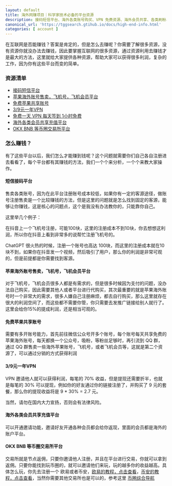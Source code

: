 ```yaml
---
layout: default
title: 海外网赚项目｜科学家技术必备的平台资源
description: 接码短信平台、海外各类账号购买、VPN 免费资源、海外会员共享、各类刷粉、刷赞、刷评论平台
canonical_url: 'https://tggsearch.gtihub.io/docs/high-end-info.html'
categories: [ account ]
---
```

在互联网是否能赚钱？答案是肯定的，但是怎么去赚呢？你需要了解很多资源，没有资源你就没办法去赚钱，因此要掌握互联网的很多资源，通过资源利用去赚钱才是最大的方法，这里就给大家提供各种资源，帮助大家可以获得很多利润，复杂的工作，因为你有这些平台而变的简单。

### 资源清单

- [接码短信平台](./302.html?target=https://sms-activate.org/?ref=2821105) 
- [苹果海外账号售卖，飞机号，飞机会员平台](./302.html?target=http://tggsearch.shop/)
- [免费苹果共享账号](./apple-id.html)
- [3/9元一年VPN](./vpn.html)
- [免费一天 VPN 每天签到 1小时免费](./302.html?target=http://www.youtujsq1.net/share.html?pid=2254819)
- [海外各类会员共享充值平台](./302.html?target=https://ihezu.zone/dTstFK)
- [OKX BNB 等币圈交易所平台](./coins-index.html)

### 怎么赚钱？
有了这些平台以后，我们怎么才能赚到钱呢？这个问题就需要你们自己各自注册进去看看了，每个平台都有其赚钱的方法，我们一个个来分析，一个个来教大家操作。

#### 短信接码平台
售卖各类账号，因为在此平台注册账号成本较低，如果你有一定的客源途径，做账号注册售卖是一个比较赚钱的方法，但是这里的问题就是怎么找到固定的客源，能够让你赚钱，这是核心的问题点，这个是我没有办法教你的，只能靠你自己。

这里举几个例子：

在抖音上一个飞机号注册，可能100块，这里的注册成本不到10块，你去想想这利润，所以你在抖音上看到非常多的说帮忙注册飞机号的。

ChatGPT 很火热的时候，注册一个账号也高达 100块，而这里的注册成本就在10块不到，如果你在抖音发一个视频，然后吸引了用户，那么你的利润是非常可观的，但是前提都是你需要找到客源。

#### 苹果海外账号售卖，飞机号，飞机会员平台
对于飞机号，飞机会员很多人都是有需求的，但是很多时候因为支付的问题，没办法自己购买，因此需要其他人或者平台进行代购买，其次最重要的就是苹果海外账号时一个非常大的需求，很多人嫌自己注册麻烦，都去自行购买，那么这里就存在很大的利润空间了，而这些都不需要你管，你只需要去发推广链接给别人就行了。
这里会给你15%的提成利润，还是相当可观的。
#### 免费苹果共享账号
需要有多开账号能力，首先前往微信公众号开多个账号，每个账号每天共享免费的苹果海外账号，每天都换一个公众号，吸粉，等粉丝足够时，再引流到 QQ 群，通过 QQ 群售卖一些海外苹果账号，飞机号，或者飞机会员等，这就是第二个资源了，可以通过分销的方式获得利润

#### 3/9元一年VPN
VPN 邀请他人就可以获得利润，每笔的 70% 收益，但是提现还需要折半，也就是每笔的 30% 可以提现，例如你的好友通过你的链接注册了，并购买了 9 元的套餐，那么你的提现收益将是 9 * 30% = 2.7 元。

当然，请勿在国内大力宣扬，否则会有法律风险。

#### 海外各类会员共享充值平台
可以开通邀请功能，邀请好友开通各种会员都会给你返现，里面的会员都是海外的账户平台。

#### OKX BNB 等币圈交易所平台
交易所就是节点返佣，只要你邀请他人注册，并且在平台进行交易，你就可以拿到返佣。只要你能找到玩币圈的，就可以邀请他们来玩，玩的越多你的收益越高。具体怎么玩，你先去注册一个 欧易或者币安，[欧易的教程，点击查看](./okx-install.html)，[币安的教程，点击查看](./bnb-buy-coins.html)，当然你需要其他交易所也是可以的，参考这里 [币圈综合导航](./coins-index.html)

